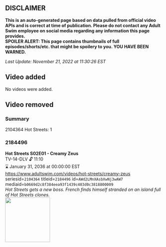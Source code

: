 ## DISCLAIMER
**This is an auto-generated page based on data pulled from official video APIs and is correct at time of publication. Please do not contact any Adult Swim employee on social media regarding any information this page provides.**  
**SPOILER ALERT: This page contains thumbnails of full episodes/shorts/etc. that might be spoilery to you. YOU HAVE BEEN WARNED.**  

_Last Update: November 21, 2022 at 11:30:26 EST_
## Video added
No videos were added.  
## Video removed
### Summary
2104364 Hot Streets: 1  
### 2184496
**Hot Streets S02E01 - Creamy Zeus**  
TV-14-DLV 🔓 11:10  
⌛ January 31, 2036 at 00:00:00 EST  
https://www.adultswim.com/videos/hot-streets/creamy-zeus  
seriesid=`2104364` titleid=`2184496` id=`AWd2LMnXAsbXwNj3wAW7` mediaid=`b0669d2c8f384eea93f1439c403d0c3818800009`  
_Hot Streets gets a new boss. French finds himself stranded on an island full of Hot Streets clones._  
<a href="https://media.cdn.adultswim.com/uploads/20200305/thumbnails/2_20351528325-hotstreets_201_dup-20181211.jpg"><img src="https://media.cdn.adultswim.com/uploads/20200305/thumbnails/2_20351528325-hotstreets_201_dup-20181211.jpg" height="144px" /></a>
